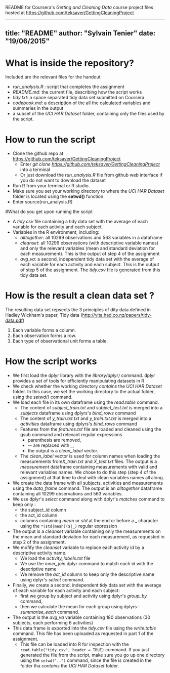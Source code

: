 README for Coursera's *Getting and Cleaning Data* course project
files hosted at https://github.com/teksaver/GettingCleaningProject

---
title: "README"
author: "Sylvain Tenier"
date: "19/06/2015"
---

# What is inside the repository?

Included are the relevant files for the handout
- *run_analysis.R* : script that completes the assignment
- *README.md*: the current file, describing how the script works
- *tidy.txt*: a space separated tidy data set submitted on Coursera
- *codebook.md*: a description of the all the calculated variables and summaries in the output
- a subset of the *UCI HAR Dataset* folder, containing only the files used by the script.

# How to run the script
- Clone the github repo at https://github.com/teksaver/GettingCleaningProject 
    - Enter *git clone https://github.com/teksaver/GettingCleaningProject* into a terminal
    - Or just download the *run_analysis.R* file from github web interface if you do not want to download the dataset
- Run R from your terminal or R studio.
- Make sure you set your working directory to where the *UCI HAR Dataset* folder is located using the **setwd()** function.
- Enter source(run_analysis.R)

#What do you get upon running the script

- A *tidy.csv* file containing a tidy data set with the average of each variable for each activity and each subject.
- Variables in the R environment, including:
    - *alltogether*: all 10299 observations and 563 variables in a dataframe
    - *cleanset*: all 10299 observations (with descriptive variable names) and only the relevant variables (mean and standard deviation for each measurement). This is the output of step 4 of the assignment
    - *avg_va*:  a second, independent tidy data set with the average of each variable for each activity and each subject. This is the output of step 5 of the assignment. The *tidy.csv* file is generated from this tidy data set.

# How is the result a clean data set ?

The resulting data set repsects the 3 principles of dity data defined in Hadley Wickham's paper, Tidy data (http://vita.had.co.nz/papers/tidy-data.pdf)

1. Each variable forms a column.
2. Each observation forms a row.
3. Each type of observational unit forms a table.


# How the script works

- We first load the dplyr library with the *library(dplyr)* command. dplyr provides a set of tools for efficiently manipulating datasets in R
- We check whether the working directory *contains* the *UCI HAR Dataset* folder. In this case, we set the working directory to the actual folder, using the *setwd()* command.
- We load each file in its own dataframe using the *read.table* command. 
    - The content of *subject_train.txt* and *subject_test.txt* is merged into a *subjects* dataframe using dplyrs's *bind_rows* command
    - The content of *y_train.txt.txt* and *y_train.txt.txt* is merged into a *activities* dataframe using dplyrs's *bind_rows* command
    - Features from the *features.txt* file are loaded and cleaned using the gsub command and relevant regular expressions
        - parenthesis are removed, 
        - -- are replaced with _,
        - the output is a *clean_label* vector.
    - The *clean_label* vector is used for column names when loading the measurements from*X_train.txt* and *X_test.txt* files. The output is a *measurement* dataframe containing measurements with valid and relevant variables names. We chose to do this step (step 4 of the assignment) at that time to deal with clean variables names all along.
- We create the data frame with all subjects, activities and measurements using the *data_frame* command. The output is an *alltogether* dataframe containing all 10299 observations and 563 variables.
- We use dplyr's *select* command along with dplyr's *matches* command to keep only :
    - the subject_id column
    - the act_id column
    - columns containing *mean* or *std* at the end or before a _ character using the `*(std|mean)($|_)` regular expression
- The output is a *cleanset* variable containing only the measurements on the mean and standard deviation for each measurement, as requested in step 2 of the assignment.
- We mofify the *cleanset* variable to replace each activity id by a descriptive activity name.
    - We load the *activity_labels.txt* file
    - We use the *inner_join* dplyr command to match each id with the descriptive name
    - We remove the *act_id* column to keep only the descriptive name using dplyr's *select* command.
- Finally, we create a second, independent tidy data set with the average of each variable for each activity and each subject:
    - first we group by subject and activity using dplyr's *group_by* command,
    - then we calculate the mean for each group using dplyrs- *summarise_each* command.
- The output is the *avg_va* variable containing 180 observations (30 subjects, each  performing 6 activities)
- This data frame is exported into the *tidy.csv* file using the *write.table* command. This file has been uploaded as requested in part 1 of the assignment.
    - This file can be loaded into R for inspection with the `read.table("tidy.csv", header = TRUE)` command. If you just generated the file from the script, make sure you go up one directory using the `setwd("..")` command, since the file is created in the folder tha *contains* the *UCI HAR Dataset* folder.




